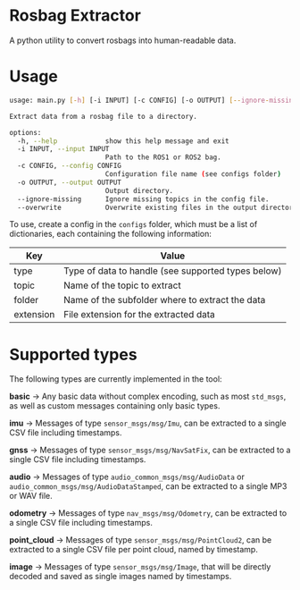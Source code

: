 # Rosbag Extractor

A python utility to convert rosbags into human-readable data.

# Usage

```bash
usage: main.py [-h] [-i INPUT] [-c CONFIG] [-o OUTPUT] [--ignore-missing] [--overwrite]

Extract data from a rosbag file to a directory.

options:
  -h, --help            show this help message and exit
  -i INPUT, --input INPUT
                        Path to the ROS1 or ROS2 bag.
  -c CONFIG, --config CONFIG
                        Configuration file name (see configs folder)
  -o OUTPUT, --output OUTPUT
                        Output directory.
  --ignore-missing      Ignore missing topics in the config file.
  --overwrite           Overwrite existing files in the output directory.
```

To use, create a config in the `configs` folder, which must be a list of dictionaries, each containing the following information:

| Key       | Value                                              |
| --------- | -------------------------------------------------- |
| type      | Type of data to handle (see supported types below) |
| topic     | Name of the topic to extract                       |
| folder    | Name of the subfolder where to extract the data    |
| extension | File extension for the extracted data              |

# Supported types

The following types are currently implemented in the tool:

**basic** -> Any basic data without complex encoding, such as most `std_msgs`, as well as custom messages containing only basic types.

**imu** -> Messages of type `sensor_msgs/msg/Imu`, can be extracted to a single CSV file including timestamps.

**gnss** -> Messages of type `sensor_msgs/msg/NavSatFix`, can be extracted to a single CSV file including timestamps.

**audio** -> Messages of type `audio_common_msgs/msg/AudioData` or `audio_common_msgs/msg/AudioDataStamped`, can be extracted to a single MP3 or WAV file.

**odometry** -> Messages of type `nav_msgs/msg/Odometry`, can be extracted to a single CSV file including timestamps.

**point_cloud** -> Messages of type `sensor_msgs/msg/PointCloud2`, can be extracted to a single CSV file per point cloud, named by timestamp.

**image** -> Messages of type `sensor_msgs/msg/Image`, that will be directly decoded and saved as single images named by timestamps.
